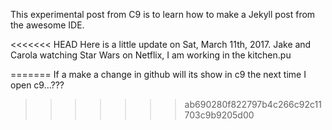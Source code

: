 This experimental post from C9 is to learn how to make a Jekyll post from the awesome IDE.

<<<<<<< HEAD
Here is a little update on Sat, March 11th, 2017.  Jake and Carola watching Star Wars on Netflix, I am working in the kitchen.pu

=======
If a make a change in github will its show in c9 the next time I open c9...???
>>>>>>> ab690280f822797b4c266c92c11703c9b9205d00
